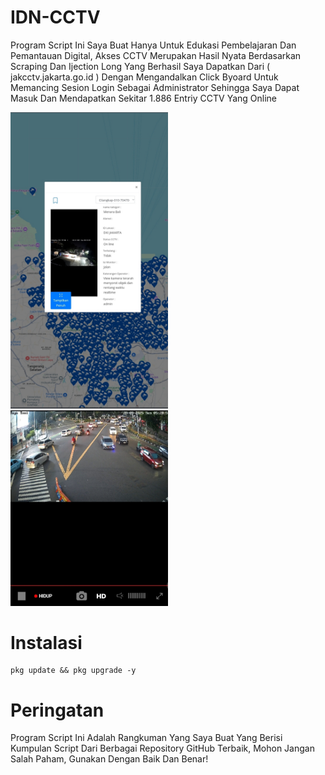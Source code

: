 # IDN-CCTV
Program Script Ini Saya Buat Hanya Untuk Edukasi Pembelajaran Dan Pemantauan Digital, Akses CCTV Merupakan Hasil Nyata Berdasarkan Scraping Dan Ijection Long Yang Berhasil Saya Dapatkan Dari ( jakcctv.jakarta.go.id ) Dengan Mengandalkan Click Byoard Untuk Memancing Sesion Login Sebagai Administrator Sehingga Saya Dapat Masuk Dan Mendapatkan Sekitar 1.886 Entriy CCTV Yang Online

<img src="ss.jpg" alt="IP Result" width="50%"> <img src="ss2.jpg" alt="IP Result" width="50%">

# Instalasi 
```
pkg update && pkg upgrade -y
```
# Peringatan
Program Script Ini Adalah Rangkuman Yang Saya Buat Yang Berisi Kumpulan Script Dari Berbagai Repository GitHub Terbaik, Mohon Jangan Salah Paham, Gunakan Dengan Baik Dan Benar!

